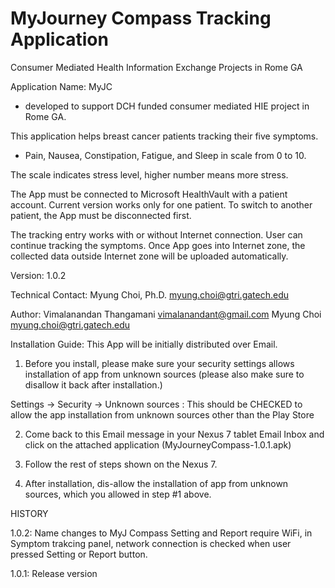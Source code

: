 MyJourney Compass Tracking Application 
======================================
Consumer Mediated Health Information Exchange Projects in Rome GA

Application Name: MyJC 
- developed to support DCH funded consumer mediated HIE project in Rome GA.

This application helps breast cancer patients tracking their five symptoms.
- Pain, Nausea, Constipation, Fatigue, and Sleep in scale from 0 to 10.

The scale indicates stress level, higher number means more stress.

The App must be connected to Microsoft HealthVault with a patient account. Current
version works only for one patient. To switch to another patient, the App must be
disconnected first. 

The tracking entry works with or without Internet connection. User can continue 
tracking the symptoms. Once App goes into Internet zone, the collected data outside
Internet zone will be uploaded automatically.

Version: 1.0.2

Technical Contact: Myung Choi, Ph.D. <myung.choi@gtri.gatech.edu>

Author: Vimalanandan Thangamani <vimalanandant@gmail.com>
        Myung Choi <myung.choi@gtri.gatech.edu>

Installation Guide: This App will be initially distributed over Email.

1. Before you install, please make sure your security settings allows installation of app from unknown sources (please also make sure to disallow it back after installation.)

  Settings -> Security -> Unknown sources  :  This should be CHECKED to allow the app installation from unknown sources other than the Play Store

2. Come back to this Email message in your Nexus 7 tablet Email Inbox and click on the attached application (MyJourneyCompass-1.0.1.apk)

3. Follow the rest of steps shown on the Nexus 7.

4. After installation, dis-allow the installation of app from unknown sources, which you allowed in step #1 above.

HISTORY

1.0.2: 
  Name changes to MyJ Compass
  Setting and Report require WiFi, in Symptom trakcing panel, network connection is checked when user pressed Setting or Report button.

1.0.1: Release version
